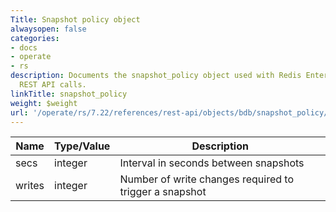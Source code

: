 ```yaml
---
Title: Snapshot policy object
alwaysopen: false
categories:
- docs
- operate
- rs
description: Documents the snapshot_policy object used with Redis Enterprise Software
  REST API calls.
linkTitle: snapshot_policy
weight: $weight
url: '/operate/rs/7.22/references/rest-api/objects/bdb/snapshot_policy/'
---
```


| Name | Type/Value | Description |
|------|------------|-------------|
| secs   | integer | Interval in seconds between snapshots |
| writes | integer | Number of write changes required to trigger a snapshot |
